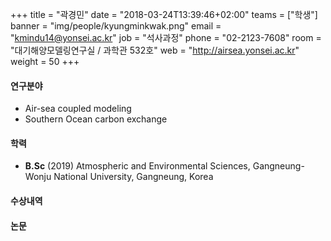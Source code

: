 +++
title = "곽경민"
date = "2018-03-24T13:39:46+02:00"
teams = ["학생"]
banner = "img/people/kyungminkwak.png"
email = "kmindu14@yonsei.ac.kr"
job = "석사과정"
phone = "02-2123-7608"
room = "대기해양모델링연구실 / 과학관 532호"
web = "http://airsea.yonsei.ac.kr"
weight = 50
+++

#### 연구분야
+ Air-sea coupled modeling
+ Southern Ocean carbon exchange

#### 학력

+ **B.Sc** (2019) Atmospheric and Environmental Sciences, Gangneung-Wonju National University, Gangneung, Korea



#### 수상내역


#### 논문
